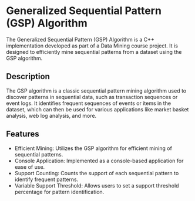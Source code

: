 # Generalized Sequential Pattern (GSP) Algorithm
The Generalized Sequential Pattern (GSP) Algorithm is a C++ implementation developed as part of a Data Mining course project. It is designed to efficiently mine sequential patterns from a dataset using the GSP algorithm.

## Description
The GSP algorithm is a classic sequential pattern mining algorithm used to discover patterns in sequential data, such as transaction sequences or event logs. It identifies frequent sequences of events or items in the dataset, which can then be used for various applications like market basket analysis, web log analysis, and more.

## Features
* Efficient Mining: Utilizes the GSP algorithm for efficient mining of sequential patterns.
* Console Application: Implemented as a console-based application for ease of use.
* Support Counting: Counts the support of each sequential pattern to identify frequent patterns.
* Variable Support Threshold: Allows users to set a support threshold percentage for pattern identification.
